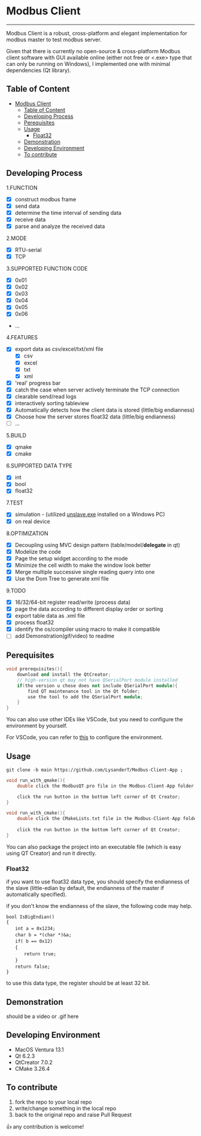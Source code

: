 # Modbus Client
--- 
Modbus Client is a robust, cross-platform and elegant implementation for modbus master to test modbus server.

Given that there is currently no open-source & cross-platform Modbus client software with GUI available online (either not free or <.exe> type that can only be running on Windows), I implemented one with minimal dependencies (Qt library).

## Table of Content

- [Modbus Client](#modbus-client)
  - [Table of Content](#table-of-content)
  - [Developing Process](#developing-process)
  - [Perequisites](#perequisites)
  - [Usage](#usage)
    - [Float32](#float32)
  - [Demonstration](#demonstration)
  - [Developing Environment](#developing-environment)
  - [To contribute](#to-contribute)

## Developing Process

1.FUNCTION
- [x] construct modbus frame
- [x] send data
- [x] determine the time interval of sending data
- [x] receive data
- [x] parse and analyze the received data

2.MODE

- [x] RTU-serial
- [x] TCP

3.SUPPORTED FUNCTION CODE
- [x] 0x01
- [x] 0x02
- [x] 0x03
- [x] 0x04
- [x] 0x05
- [x] 0x06
- ...

4.FEATURES

- [x] export data as csv/excel/txt/xml file
    - [x] csv
    - [x] excel
    - [x] txt
    - [x] xml
- [x] 'real' progress bar
- [x] catch the case when server actively terminate the TCP connection
- [x] clearable send/read logs
- [x] interactively sorting tableview
- [x] Automatically detects how the client data is stored (little/big endianness)
- [x] Choose how the server stores float32 data (little/big endianness)
- [ ] ...

5.BUILD
- [x] qmake
- [x] cmake

6.SUPPORTED DATA TYPE
- [x] int
- [x] bool
- [x] float32

7.TEST
- [x] simulation - (utilized [unslave.exe](https://unserver.xyz/docs/unslave/#tcp-section) installed on a Windows PC)
- [x] on real device

8.OPTIMIZATION
- [x] Decoupling using MVC design pattern (table/model/**delegate** in qt)
- [x] Modelize the code
- [x] Page the setup widget according to the mode
- [x] Minimize the cell width to make the window look better
- [x] Merge multiple successive single reading query into one
- [x] Use the Dom Tree to generate xml file

9.TODO
- [x] 16/32/64-bit register read/write (process data)
- [x] page the data according to different display order or sorting
- [x] export table data as .xml file
- [x] process float32
- [x] identify the os/compiler using macro to make it compatible
- [ ] add Demonstration(gif/video) to readme

## Perequisites

```c++
void prerequisites(){
    download and install the QtCreator; 
    // high-version qt may not have QSerialPort module installed
    if(the version u chose does not include QSerialPort module){
        find QT maintenance tool in the Qt folder;
        use the tool to add the QSerialPort module;
    }
}
```

You can also use other IDEs like VSCode, but you need to configure the environment by yourself.

For VSCode, you can refer to [this](https://www.cnblogs.com/zhiyiYo/p/14877952.html) to configure the environment.

## Usage

```
git clone -b main https://github.com/LysanderT/Modbus-Client-App ;
```

```c++
void run_with_qmake(){
    double click the ModbusQT.pro file in the Modbus-Client-App folder (which will open the project in Qt Creator);

    click the run button in the bottom left corner of Qt Creator;
}

void run_with_cmake(){
    double click the CMakeLists.txt file in the Modbus-Client-App folder (which will open the project in Qt Creator)
    
    click the run button in the bottom left corner of Qt Creator;
}
```

You can also package the project into an executable file (which is easy using QT Creator) and run it directly.

### Float32

if you want to use float32 data type, you should specify the endianness of the slave (little-edian by default, the endianness of the master if automatically specified).

if you don't know the endianness of the slave, the following code may help.

```
bool IsBigEndian()
{
　　int a = 0x1234;
　　char b = *(char *)&a;
　　if( b == 0x12)
　　{
　　　　return true;
　　}
　　return false;
}
```

to use this data type, the register should be at least 32 bit.

## Demonstration

should be a video or .gif here

## Developing Environment

* MacOS Ventura 13.1
* Qt 6.2.3
* QtCreator 7.0.2
* CMake 3.26.4

## To contribute

1. fork the repo to your local repo
2. write/change something in the local repo
3. back to the original repo and raise Pull Request

👍 any contribution is welcome!
